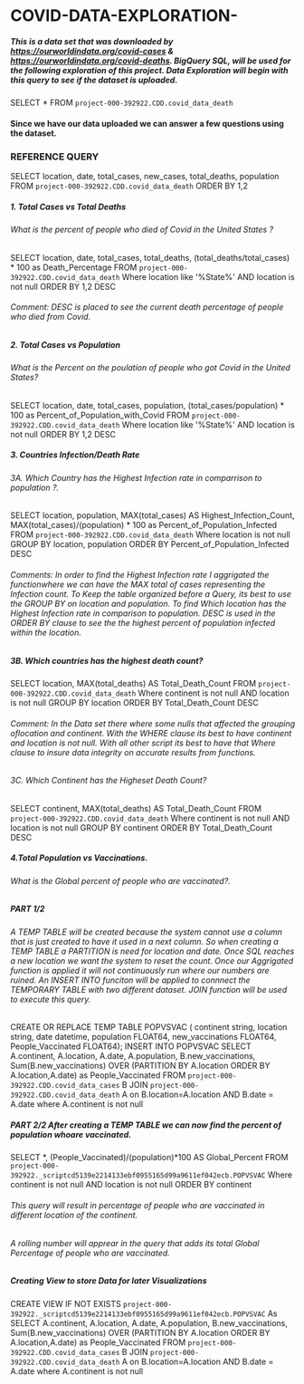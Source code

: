 # COVID-DATA-EXPLORATION-

##### This is a data set that was downloaded by https://ourworldindata.org/covid-cases & https://ourworldindata.org/covid-deaths. BigQuery SQL, will be used for the following exploration of this project. Data Exploration will begin with this query to see if the dataset is uploaded.


SELECT *
FROM `project-000-392922.CDD.covid_data_death`


#### Since we have our data uploaded we can answer a few questions using the dataset.


### REFERENCE QUERY

SELECT location, date, total_cases, new_cases, total_deaths, population
FROM `project-000-392922.CDD.covid_data_death`
ORDER BY 1,2



##### 1. Total Cases vs Total Deaths
###### What is the percent of people who died of Covid in the United States ?


SELECT location, date, total_cases, total_deaths, (total_deaths/total_cases) * 100 as
Death_Percentage
FROM `project-000-392922.CDD.covid_data_death`
Where location like '%State%' AND location is not null
ORDER BY 1,2 DESC


###### Comment: DESC is placed to see the current death percentage of people who died from Covid.



##### 2. Total Cases vs Population
###### What is the Percent on the poulation of people who got Covid in the United States?


SELECT location, date, total_cases, population, (total_cases/population) * 100 as
Percent_of_Population_with_Covid
FROM `project-000-392922.CDD.covid_data_death`
Where location like '%State%' AND location is not null
ORDER BY 1,2 DESC


##### 3. Countries Infection/Death Rate
###### 3A. Which Country has the Highest Infection rate in comparrison to population ?.


SELECT location, population, MAX(total_cases) AS Highest_Infection_Count,
MAX(total_cases)/(population) * 100 as Percent_of_Population_Infected
FROM `project-000-392922.CDD.covid_data_death`
Where location is not null
GROUP BY location, population
ORDER BY Percent_of_Population_Infected DESC


###### Comments: In order to find the Highest Infection rate I aggrigated the functionwhere we can have the MAX total of cases representing the Infection count. To Keep the table organized before a Query, its best to use the GROUP BY on location and population. To find Which location has the Highest Infection rate in comparison to population. DESC is used in the ORDER BY clause to see the the highest percent of population infected within the location.


##### 3B. Which countries has the highest death count?


SELECT location, MAX(total_deaths) AS Total_Death_Count
FROM `project-000-392922.CDD.covid_data_death`
Where continent is not null AND location is not null
GROUP BY location
ORDER BY Total_Death_Count DESC


###### Comment: In the Data set there where some nulls that affected the grouping oflocation and continent. With the WHERE clause its best to have continent and location is not null. With all other script its best to have that Where clause to insure data integrity on accurate results from functions.


###### 3C. Which Continent has the Higheset Death Count?


SELECT continent, MAX(total_deaths) AS Total_Death_Count
FROM `project-000-392922.CDD.covid_data_death`
Where continent is not null AND location is not null
GROUP BY continent
ORDER BY Total_Death_Count DESC


##### 4.Total Population vs Vaccinations.

###### What is the Global percent of people who are vaccinated?.

##### PART 1/2 
###### A TEMP TABLE will be created because the system cannot use a column that is just created to have it used in a next column. So when creating a TEMP TABLE a PARTITION is need for location and date. Once SQL reaches a new location we want the system to reset the count. Once our Aggrigated function is applied it will not continuously run where our numbers are ruined. An INSERT INTO funciton will be applied to connnect the TEMPORARY TABLE with two different dataset. JOIN function will be used to execute this query.


CREATE OR REPLACE TEMP TABLE POPVSVAC
(
continent string,
location string,
date datetime,
population FLOAT64,
new_vaccinations FLOAT64,
People_Vaccinated FLOAT64);
INSERT INTO POPVSVAC
SELECT A.continent, A.location, A.date, A.population, B.new_vaccinations,
Sum(B.new_vaccinations) OVER (PARTITION BY A.location ORDER BY A.location,A.date) as
People_Vaccinated
FROM `project-000-392922.CDD.covid_data_cases` B
JOIN `project-000-392922.CDD.covid_data_death` A
on B.location=A.location AND B.date = A.date
where A.continent is not null


##### PART 2/2 After creating a TEMP TABLE we can now find the percent of population whoare vaccinated.


SELECT *, (People_Vaccinated)/(population)*100 AS Global_Percent
FROM `project-000-392922._scriptcd5139e2214133ebf0955165d99a9611ef042ecb.POPVSVAC`
Where continent is not null AND location is not null
ORDER BY continent


###### This query will result in percentage of people who are vaccinated in different location of the continent.
###### A rolling number will apprear in the query that adds its total Global Percentage of people who are vaccinated.


##### Creating View to store Data for later Visualizations


CREATE VIEW IF NOT EXISTS
`project-000-392922._scriptcd5139e2214133ebf0955165d99a9611ef042ecb.POPVSVAC` As
SELECT A.continent, A.location, A.date, A.population, B.new_vaccinations,
Sum(B.new_vaccinations) OVER (PARTITION BY A.location ORDER BY A.location,A.date) as
People_Vaccinated
FROM `project-000-392922.CDD.covid_data_cases` B
JOIN `project-000-392922.CDD.covid_data_death` A
on B.location=A.location AND B.date = A.date
where A.continent is not null
